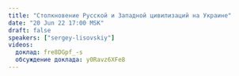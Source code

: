 ```yaml
---
title: "Столкновение Русской и Западной цивилизаций на Украине"
date: "20 Jun 22 17:00 MSK"
draft: false
speakers: ["sergey-lisovskiy"]
videos:
  доклад: fre8DGpf_-s
  обсуждение доклада: y0Ravz6XFe8
---
```

